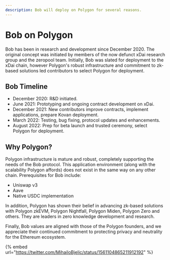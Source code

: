 ```yaml
---
description: Bob will deploy on Polygon for several reasons.
---
```


# Bob on Polygon

Bob has been in research and development since December 2020. The original concept was initiated by members of the now defunct xDai research group and the zeropool team. Initially, Bob was slated for deployment to the xDai chain, however Polygon's robust infrastructure and commitment to zk-based solutions led contributors to select Polygon for deployment.

## Bob Timeline

* December 2020: R\&D initiated.
* June 2021: Prototyping and ongoing contract development on xDai.
* December 2021: New contributors improve contracts, implement applications, prepare Kovan deployment.
* March 2022: Testing, bug fixing, protocol updates and enhancements.
* August 2022:  Prep for beta launch and trusted ceremony, select Polygon for deployment.

## Why Polygon?

Polygon infrastructure is mature and robust, completely supporting the needs of the Bob protocol. This application environment (along with the scalability Polygon affords) does not exist in the same way on any other chain.  Prerequisites for Bob include:

* Uniswap v3
* Aave
* Native USDC implementation

In addition, Polygon has shown their belief in advancing zk-based solutions with Polygon zkEVM, Polygon Nightfall, Polygon Miden, Polygon Zero and others. They are leaders in zero knowledge development and research.&#x20;

Finally, Bob values are aligned with those of the Polygon founders, and we appreciate their continued commitment to protecting privacy and neutrality for the Ethereum ecosystem.

{% embed url="https://twitter.com/MihailoBjelic/status/1561104865211912192" %}
